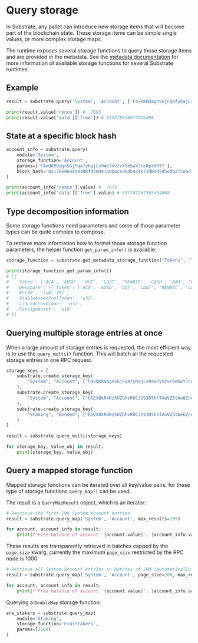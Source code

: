 # Query storage

In Substrate, any pallet can introduce new storage items that will become part of the blockchain state. These storage 
items can be simple single values, or more complex storage maps.

The runtime exposes several storage functions to query those storage items and are provided in the metadata. 
See the [metadata documentation](https://polkascan.github.io/py-substrate-metadata-docs/) for more information of available storage functions for several Substrate runtimes.

## Example

```python
result = substrate.query('System', 'Account', ['F4xQKRUagnSGjFqafyhajLs94e7Vvzvr8ebwYJceKpr8R7T'])

print(result.value['nonce']) #  7695
print(result.value['data']['free']) # 635278638077956496
```

## State at a specific block hash

```python
account_info = substrate.query(
    module='System',
    storage_function='Account',
    params=['F4xQKRUagnSGjFqafyhajLs94e7Vvzvr8ebwYJceKpr8R7T'],
    block_hash='0x176e064454388fd78941a0bace38db424e71db9d5d5ed0272ead7003a02234fa'
)

print(account_info['nonce'].value) #  7673
print(account_info['data']['free'].value) # 637747267365404068
```

## Type decomposition information

Some storage functions need parameters and some of those parameter types can be quite complex to compose.

To retrieve more information how to format those storage function parameters, the helper function `get_param_info()` is available:

```python
storage_function = substrate.get_metadata_storage_function("Tokens", "TotalIssuance")

print(storage_function.get_param_info())
# [{
#   'Token': ('ACA', 'AUSD', 'DOT', 'LDOT', 'RENBTC', 'CASH', 'KAR', 'KUSD', 'KSM', 'LKSM', 'TAI', 'BNC', 'VSKSM', 'PHA', 'KINT', 'KBTC'), 
#   'DexShare': ({'Token': ('ACA', 'AUSD', 'DOT', 'LDOT', 'RENBTC', 'CASH', 'KAR', 'KUSD', 'KSM', 'LKSM', 'TAI', 'BNC', 'VSKSM', 'PHA', 'KINT', 'KBTC'), 'Erc20': '[u8; 20]', 'LiquidCrowdloan': 'u32', 'ForeignAsset': 'u16'}, {'Token': ('ACA', 'AUSD', 'DOT', 'LDOT', 'RENBTC', 'CASH', 'KAR', 'KUSD', 'KSM', 'LKSM', 'TAI', 'BNC', 'VSKSM', 'PHA', 'KINT', 'KBTC'), 'Erc20': '[u8; 20]', 'LiquidCrowdloan': 'u32', 'ForeignAsset': 'u16'}), 
#   'Erc20': '[u8; 20]', 
#   'StableAssetPoolToken': 'u32', 
#   'LiquidCrowdloan': 'u32', 
#   'ForeignAsset': 'u16'
# }]
```

## Querying multiple storage entries at once

When a large amount of storage entries is requested, the most efficient way is to use the `query_multi()` function. 
This will batch all the requested storage entries in one RPC request. 

```python
storage_keys = [
    substrate.create_storage_key(
        "System", "Account", ["F4xQKRUagnSGjFqafyhajLs94e7Vvzvr8ebwYJceKpr8R7T"]
    ),
    substrate.create_storage_key(
        "System", "Account", ["GSEX8kR4Kz5UZGhvRUCJG93D5hhTAoVZ5tAe6Zne7V42DSi"]
    ),
    substrate.create_storage_key(
        "Staking", "Bonded", ["GSEX8kR4Kz5UZGhvRUCJG93D5hhTAoVZ5tAe6Zne7V42DSi"]
    )
]

result = substrate.query_multi(storage_keys)

for storage_key, value_obj in result:
    print(storage_key, value_obj)
```

## Query a mapped storage function
Mapped storage functions can be iterated over all key/value pairs, for these type of storage functions `query_map()` 
can be used.

The result is a `QueryMapResult` object, which is an iterator:

```python
# Retrieve the first 199 System.Account entries
result = substrate.query_map('System', 'Account', max_results=199)

for account, account_info in result:
    print(f"Free balance of account '{account.value}': {account_info.value['data']['free']}")
```

These results are transparently retrieved in batches capped by the `page_size` kwarg, currently the 
maximum `page_size` restricted by the RPC node is 1000    

```python
# Retrieve all System.Account entries in batches of 200 (automatically appended by `QueryMapResult` iterator)
result = substrate.query_map('System', 'Account', page_size=200, max_results=400)

for account, account_info in result:
    print(f"Free balance of account '{account.value}': {account_info.value['data']['free']}")
```

Querying a `DoubleMap` storage function:

```python
era_stakers = substrate.query_map(
    module='Staking',
    storage_function='ErasStakers',
    params=[2100]
)
```
